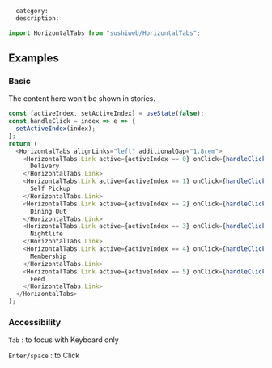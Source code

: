 ```meta
  category:
  description:
```

```jsx
import HorizontalTabs from "sushiweb/HorizontalTabs";
```

## Examples

### Basic

<!-- Brief summary of what the component is, and what it's for. -->

<!-- STORY -->

<!-- STORY HIDE START -->

The content here won't be shown in stories.

<!-- STORY HIDE END -->

```js
const [activeIndex, setActiveIndex] = useState(false);
const handleClick = index => e => {
  setActiveIndex(index);
};
return (
  <HorizontalTabs alignLinks="left" additionalGap="1.8rem">
    <HorizontalTabs.Link active={activeIndex == 0} onClick={handleClick(0)}>
      Delivery
    </HorizontalTabs.Link>
    <HorizontalTabs.Link active={activeIndex == 1} onClick={handleClick(1)}>
      Self Pickup
    </HorizontalTabs.Link>
    <HorizontalTabs.Link active={activeIndex == 2} onClick={handleClick(2)}>
      Dining Out
    </HorizontalTabs.Link>
    <HorizontalTabs.Link active={activeIndex == 3} onClick={handleClick(3)}>
      Nightlife
    </HorizontalTabs.Link>
    <HorizontalTabs.Link active={activeIndex == 4} onClick={handleClick(4)}>
      Membership
    </HorizontalTabs.Link>
    <HorizontalTabs.Link active={activeIndex == 5} onClick={handleClick(5)}>
      Feed
    </HorizontalTabs.Link>
  </HorizontalTabs>
);
```

### Accessibility

`Tab` : to focus with Keyboard only

`Enter/space` : to Click

<!-- PROPS -->
